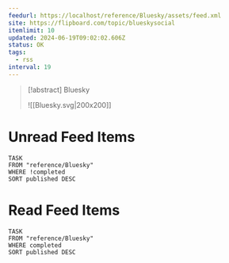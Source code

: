 ```yaml
---
feedurl: https://localhost/reference/Bluesky/assets/feed.xml
site: https://flipboard.com/topic/blueskysocial
itemlimit: 10
updated: 2024-06-19T09:02:02.606Z
status: OK
tags:
  - rss
interval: 19
---
```


> [!abstract] Bluesky
> 
>
> ![[Bluesky.svg|200x200]]
# Unread Feed Items
~~~dataview
TASK
FROM "reference/Bluesky"
WHERE !completed
SORT published DESC
~~~

# Read Feed Items
~~~dataview
TASK
FROM "reference/Bluesky"
WHERE completed
SORT published DESC
~~~
